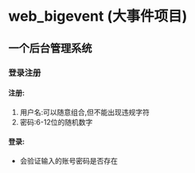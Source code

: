 # web_bigevent (大事件项目)
## 一个后台管理系统
### 登录注册
#### 注册:
  1. 用户名:可以随意组合,但不能出现违规字符
  2. 密码:6-12位的随机数字
#### 登录:
  - 会验证输入的账号密码是否存在
